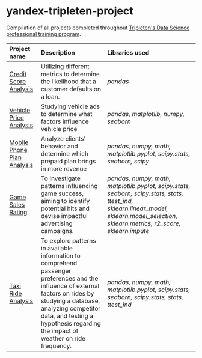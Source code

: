 # yandex-tripleten-project

Compilation of all projects completed throughout [Tripleten's Data Science professional training program](https://tripleten.com/en-mys/data-analyst/).

| Project name | Description | Libraries used |
| :---------------------- | :---------------------- | :---------------------- |
| [Credit Score Analysis](credit_score) | Utilizing different metrics to determine the likelihood that a customer defaults on a loan. | *pandas* |
|[Vehicle Price Analysis](https://github.com/rimsukan90/yandex-tripleten-project/blob/main/Vehicle_price_analysis/vehicle_price_analysis.ipynb)|Studying vehicle ads to determine what factors influence vehicle price|*pandas, matplotlib, numpy, seaborn*|
|[Mobile Phone Plan Analysis](https://github.com/rimsukan90/yandex-tripleten-project/blob/main/Mobile_phone_plan_analysis/03b1615d-aa91-49de-8cea-71b5492f5aa4%20(1).ipynb)|Analyze clients' behavior and determine which prepaid plan brings in more revenue|*pandas, numpy, math, matplotlib.pyplot, scipy.stats, seaborn, scipy*|
|[Game Sales Rating](https://github.com/rimsukan90/yandex-tripleten-project/blob/main/Game_sales_rating/dcf83f61-4f87-48a5-8a4a-c289f3b1206d%20(3).ipynb)|To investigate patterns influencing game success, aiming to identify potential hits and devise impactful advertising campaigns.|*pandas, numpy, math, matplotlib.pyplot, scipy.stats, seaborn, scipy.stats, stats, ttest_ind, sklearn.linear_model, sklearn.model_selection, sklearn.metrics, r2_score, sklearn.impute*|
|[Taxi Ride Analysis](https://github.com/rimsukan90/yandex-tripleten-project/blob/main/Taxi_ride_analysis/042c79ec-980c-43d8-8996-24fffee831b2.ipynb)|To explore patterns in available information to comprehend passenger preferences and the influence of external factors on rides by studying a database, analyzing competitor data, and testing a hypothesis regarding the impact of weather on ride frequency.|*pandas, numpy, math, matplotlib.pyplot, scipy.stats, seaborn, scipy.stats, stats, ttest_ind*|
